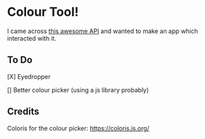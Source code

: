 # Colour Tool!

I came across [this awesome API](https://www.thecolorapi.com/) and wanted to make an app which interacted with it.

## To Do

[X] Eyedropper

[] Better colour picker (using a js library probably)

## Credits

Coloris for the colour picker: https://coloris.js.org/
